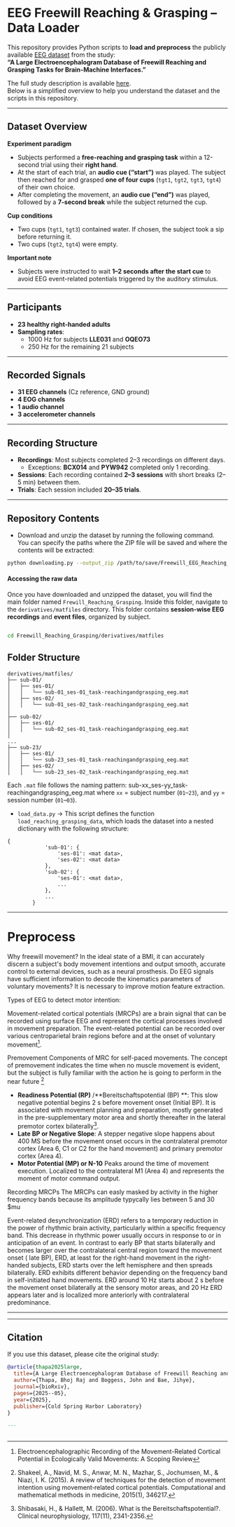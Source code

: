 # EEG Freewill Reaching & Grasping – Data Loader

This repository provides Python scripts to **load and preprocess** the publicly available [EEG dataset](https://figshare.com/articles/dataset/A_Large_Electroencephalogram_Database_of_Freewill_Reaching_and_Grasping_Tasks_for_Brain_Machine_Interfaces/28632599?file=57518986) from the study:  
**“A Large Electroencephalogram Database of Freewill Reaching and Grasping Tasks for Brain-Machine Interfaces.”**

The full study description is available [here](https://www.biorxiv.org/content/10.1101/2025.05.09.653170v1.abstract).  
Below is a simplified overview to help you understand the dataset and the scripts in this repository.  

---

## Dataset Overview

**Experiment paradigm**  
- Subjects performed a **free-reaching and grasping task** within a 12-second trial using their **right hand**.  
- At the start of each trial, an **audio cue (“start”)** was played. The subject then reached for and grasped **one of four cups** (`tgt1`, `tgt2`, `tgt3`, `tgt4`) of their own choice.  
- After completing the movement, an **audio cue (“end”)** was played, followed by a **7-second break** while the subject returned the cup.  

**Cup conditions**  
- Two cups (`tgt1`, `tgt3`) contained water. If chosen, the subject took a sip before returning it.  
- Two cups (`tgt2`, `tgt4`) were empty.  

**Important note**  
- Subjects were instructed to wait **1–2 seconds after the start cue** to avoid EEG event-related potentials triggered by the auditory stimulus.  

---

## Participants
- **23 healthy right-handed adults**  
- **Sampling rates**:  
  - 1000 Hz for subjects **LLE031** and **OQEO73**  
  - 250 Hz for the remaining 21 subjects  

---

##  Recorded Signals
- **31 EEG channels** (Cz reference, GND ground)  
- **4 EOG channels**  
- **1 audio channel**  
- **3 accelerometer channels**  

---

## Recording Structure
- **Recordings**: Most subjects completed 2–3 recordings on different days.  
  - Exceptions: **BCX014** and **PYW942** completed only 1 recording.  
- **Sessions**: Each recording contained **2–3 sessions** with short breaks (2–5 min) between them.  
- **Trials**: Each session included **20–35 trials**.  

---

##  Repository Contents
- Download and unzip the dataset by running the following command.  
  You can specify the paths where the ZIP file will be saved and where the contents will be extracted:

```bash
python downloading.py --output_zip /path/to/save/Freewill_EEG_Reaching_Grasping.zip --extract_dir /path/to/extract/EEG_Dataset
```

#### Accessing the raw data 

Once you have downloaded and unzipped the dataset, you will find the main folder named `Frewill_Reaching_Grasping`. Inside this folder, navigate to the `derivatives/matfiles` directory. This folder contains **session-wise EEG recordings** and **event files**, organized by subject.

```bash

cd Freewill_Reaching_Grasping/derivatives/matfiles
```

## Folder Structure  

```text
derivatives/matfiles/
├── sub-01/
│   ├── ses-01/
│   │   └── sub-01_ses-01_task-reachingandgrasping_eeg.mat
│   ├── ses-02/
│   │   └── sub-01_ses-02_task-reachingandgrasping_eeg.mat
│   
├── sub-02/
│   ├── ses-01/
│   │   └── sub-02_ses-01_task-reachingandgrasping_eeg.mat
│
...
├── sub-23/
│   ├── ses-01/
│   │   └── sub-23_ses-01_task-reachingandgrasping_eeg.mat
│   ├── ses-02/
│   │   └── sub-23_ses-02_task-reachingandgrasping_eeg.mat

```

Each `.mat` file follows the naming pattern:  sub-xx_ses-yy_task-reachingandgrasping_eeg.mat
where `xx` = subject number (`01`–`23`), and `yy` = session number (`01`–`03`).  

- `load_data.py` → This script defines the function  `load_reaching_grasping_data`, which loads the dataset into a nested dictionary with the following structure:

```text
{
            'sub-01': {
                'ses-01': <mat data>,
                'ses-02': <mat data>
            },
            'sub-02': {
                'ses-01': <mat data>,
                ...
            },
            ...
        }
```

---
# Preprocess

Why freewill movement? 
In the ideal state of a BMI, it can accurately discern a subject's body movement intentions and output smooth, accurate control to external devices, such as a neural prosthesis. Do 
EEG signals have sufficient information to decode the kinematics parameters of voluntary movements? It is necessary to improve motion feature extraction. 

Types of EEG to detect motor intention:

Movement-related cortical potentials (MRCPs) are a brain signal that can be recorded using surface EEG and represent the cortical processes involved in movement preparation. The event-related potential can be recorded over various centroparietal brain regions before and at the onset of voluntary movement[^1]. 

 Premovement Components of MRC for self-paced movements. 
 The concept of premovement indicates the time when no muscle movement is evident, but the subject is fully familiar with the action he is going to perform in the near future [^2]
  - **Readiness Potential (RP)** /**Bereitschaftspotential (BP) **: This slow negative potential begins 2 s before movement onset (Initial BP). It is associated with movement planning
    and preparation, mostly generated in the pre-supplementary motor area  and shortly thereafter in the lateral premotor cortex bilaterally[^3].
  - **Late BP or Negative Slope**: A stepper negative slope happens about 400 MS before the movement onset occurs in the contralateral premotor cortex (Area 6, C1 or C2 for the hand movement) and primary premotor cortex (Area 4). 
  - **Motor Potential (MP) or N-10** Peaks around the time of movement execution. Localized to the contralateral M1 (Area 4) and represents the moment of motor command output.

Recording MRCPs
The MRCPs can easly masked by activity in the higher frequency bands because its amplitude typycally lies between 5 and 30 $mu

Event-related desynchronization (ERD) refers to a temporary reduction in the power of rhythmic brain activity, particularly within a specific frequency band. This decrease in  rhythmic power usually occurs in response to or in anticipation  of an event.
In contrast to early BP that starts bilaterally and becomes larger over the contralateral central region toward the movement onset ( late BP), ERD, at least for the right-hand movement in the right-handed subjects, ERD starts over the left hemisphere and then spreads bilaterally.
ERD exhibits different behavior depending on the frequency band  in self-initiated hand movements. ERD around 10 Hz starts about 2 s before the movement onset bilaterally at the sensory motor areas, and 20 Hz ERD appears later and is localized more anteriorly with contralateral predominance.



    


---
[^1]: Electroencephalographic Recording of the Movement-Related Cortical Potential in Ecologically Valid Movements: A Scoping Review
[^2]: Shakeel, A., Navid, M. S., Anwar, M. N., Mazhar, S., Jochumsen, M., & Niazi, I. K. (2015). A review of techniques for the detection of movement intention using movement‐related cortical potentials. Computational and mathematical methods in medicine, 2015(1), 346217.
[^3]: Shibasaki, H., & Hallett, M. (2006). What is the Bereitschaftspotential?. Clinical neurophysiology, 117(11), 2341-2356.
---

##  Citation
If you use this dataset, please cite the original study:  

```bibtex
@article{thapa2025large,
  title={A Large Electroencephalogram Database of Freewill Reaching and Grasping Tasks for Brain Machine Interfaces},
  author={Thapa, Bhoj Raj and Boggess, John and Bae, Jihye},
  journal={bioRxiv},
  pages={2025--05},
  year={2025},
  publisher={Cold Spring Harbor Laboratory}
}

---


